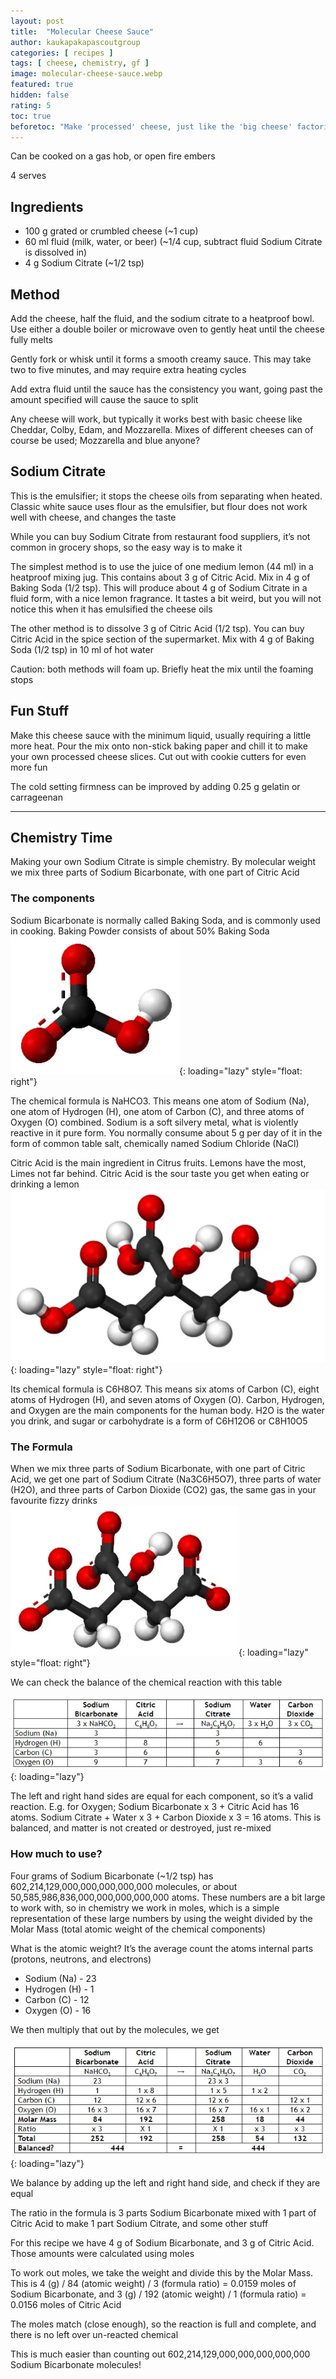 ```yaml
---
layout: post
title:  "Molecular Cheese Sauce"
author: kaukapakapascoutgroup
categories: [ recipes ]
tags: [ cheese, chemistry, gf ]
image: molecular-cheese-sauce.webp
featured: true
hidden: false
rating: 5
toc: true
beforetoc: "Make 'processed' cheese, just like the 'big cheese' factories do. It's still cheese, just in a more fun form"
---
```


Can be cooked on a gas hob, or open fire embers

4 serves

## Ingredients

* 100 g grated or crumbled cheese (~1 cup)
* 60 ml fluid (milk, water, or beer) (~1/4 cup, subtract fluid Sodium Citrate is dissolved in)
* 4 g Sodium Citrate (~1/2 tsp)


## Method

Add the cheese, half the fluid, and the sodium citrate to a heatproof bowl. Use either a double boiler or microwave oven to gently heat until the cheese fully melts

Gently fork or whisk until it forms a smooth creamy sauce. This may take two to five minutes, and may require extra heating cycles

Add extra fluid until the sauce has the consistency you want, going past the amount specified will cause the sauce to split

Any cheese will work, but typically it works best with basic cheese like Cheddar, Colby, Edam, and Mozzarella. Mixes of different cheeses can of course be used; Mozzarella and blue anyone?

## Sodium Citrate

This is the emulsifier; it stops the cheese oils from separating when heated. Classic white sauce uses flour as the emulsifier, but flour does not work well with cheese, and changes the taste

While you can buy Sodium Citrate from restaurant food suppliers, it’s not common in grocery shops, so the easy way is to make it

The simplest method is to use the juice of one medium lemon (44 ml) in a heatproof mixing jug. This contains about 3 g of Citric Acid. Mix in 4 g of Baking Soda (1/2 tsp). This will produce about 4 g of Sodium Citrate in a fluid form, with a nice lemon fragrance. It tastes a bit weird, but you will not notice this when it has emulsified the cheese oils

The other method is to dissolve 3 g of Citric Acid (1/2 tsp). You can buy Citric Acid in the spice section of the supermarket. Mix with 4 g of Baking Soda (1/2 tsp) in 10 ml of hot water

Caution: both methods will foam up. Briefly heat the mix until the foaming stops

## Fun Stuff

Make this cheese sauce with the minimum liquid, usually requiring a little more heat. Pour the mix onto non-stick baking paper and chill it to make your own processed cheese slices. Cut out with cookie cutters for even more fun

The cold setting firmness can be improved by adding 0.25 g gelatin or carrageenan

---

## Chemistry Time

Making your own Sodium Citrate is simple chemistry. By molecular weight we mix three parts of Sodium Bicarbonate, with one part of Citric Acid

### The components

Sodium Bicarbonate is normally called Baking Soda, and is commonly used in cooking. Baking Powder consists of about 50% Baking Soda
![Sodium Bicarbonate](/assets/images/kaukapakapascoutgroup/molecular-cheese-sauce-a.webp){: loading="lazy" style="float: right"}

The chemical formula is NaHCO3. This means one atom of Sodium (Na), one atom of Hydrogen (H), one atom of Carbon (C), and three atoms of Oxygen (O) combined. Sodium is a soft silvery metal, what is violently reactive in it pure form. You normally consume about 5 g per day of it in the form of common table salt, chemically named Sodium Chloride (NaCl)

Citric Acid is the main ingredient in Citrus fruits. Lemons have the most, Limes not far behind. Citric Acid is the sour taste you get when eating or drinking a lemon
![Citric Acid](/assets/images/kaukapakapascoutgroup/molecular-cheese-sauce-b.webp){: loading="lazy" style="float: right"}

Its chemical formula is C6H8O7. This means six atoms of Carbon (C), eight atoms of Hydrogen (H), and seven atoms of Oxygen (O). Carbon, Hydrogen, and Oxygen are the main components for the human body. H2O is the water you drink, and sugar or carbohydrate is a form of C6H12O6 or C8H10O5

### The Formula

When we mix three parts of Sodium Bicarbonate, with one part of Citric Acid, we get one part of Sodium Citrate (Na3C6H5O7), three parts of water (H2O), and three parts of Carbon Dioxide (CO2) gas, the same gas in your favourite fizzy drinks
![Sodium Citrate](/assets/images/kaukapakapascoutgroup/molecular-cheese-sauce-c.webp){: loading="lazy" style="float: right"}


We can check the balance of the chemical reaction with this table

![balance of the chemical reaction](/assets/images/kaukapakapascoutgroup/molecular-cheese-sauce-d.webp){: loading="lazy"}

The left and right hand sides are equal for each component, so it’s a valid reaction. E.g. for Oxygen; Sodium Bicarbonate x 3 + Citric Acid has 16 atoms. Sodium Citrate + Water x 3 + Carbon Dioxide x 3 = 16 atoms. This is balanced, and matter is not created or destroyed, just re-mixed

### How much to use?

Four grams of Sodium Bicarbonate (~1/2 tsp) has 602,214,129,000,000,000,000,000 molecules, or about 50,585,986,836,000,000,000,000,000 atoms. These numbers are a bit large to work with, so in chemistry we work in moles, which is a simple representation of these large numbers by using the weight divided by the Molar Mass (total atomic weight of the chemical components)

What is the atomic weight? It’s the average count the atoms internal parts (protons, neutrons, and electrons)

* Sodium (Na) - 23
* Hydrogen (H) - 1
* Carbon (C) - 12
* Oxygen (O) - 16 

We then multiply that out by the molecules, we get

![multiply that out by the molecules](/assets/images/kaukapakapascoutgroup/molecular-cheese-sauce-e.webp){: loading="lazy"}
 
We balance by adding up the left and right hand side, and check if they are equal

The ratio in the formula is 3 parts Sodium Bicarbonate mixed with 1 part of Citric Acid to make 1 part Sodium Citrate, and some other stuff

For this recipe we have 4 g of Sodium Bicarbonate, and 3 g of Citric Acid. Those amounts were calculated using moles

To work out moles, we take the weight and divide this by the Molar Mass. This is 4 (g) / 84 (atomic weight) / 3 (formula ratio) = 0.0159 moles of Sodium Bicarbonate, and 3 (g) / 192 (atomic weight) / 1 (formula ratio) = 0.0156 moles of Citric Acid

The moles match (close enough), so the reaction is full and complete, and there is no left over un-reacted chemical

This is much easier than counting out 602,214,129,000,000,000,000,000 Sodium Bicarbonate molecules!
